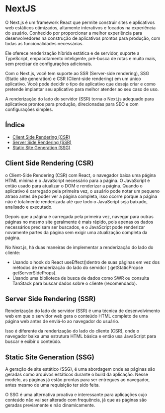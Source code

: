 # NextJS

O Next.js é um framework React que permite construir sites e aplicativos web estáticos otimizados,
altamente interativos e focados na experiência do usuário. Conhecido por proporcionar a melhor experiência
para desenvolvedores na construção de aplicativos prontos para produção, com todas as funcionalidades necessárias.

Ele oferece renderização híbrida estática e de servidor, suporte a TypeScript,
empacotamento inteligente, pré-busca de rotas e muito mais, sem precisar de configurações adicionais.

Com o Next.js, você tem suporte ao SSR (Server-side rendering), SSG (Static site generation)
e CSR (Client-side rendering) em um único aplicativo. Você pode decidir o tipo de aplicativo
que deseja criar e como pretende implantar seu aplicativo para melhor atender ao seu caso de uso.

A renderização do lado do servidor (SSR) torna o Next.js adequado para aplicativos prontos para produção,
direcionadas para SEO e com configurações simples.

## Índice

- [Client Side Rendering (CSR)](https://github.com/Dirack/Estudos/blob/master/next/README.md#client-side-rendering-csr)
- [Server Side Rendering (SSR)](https://github.com/Dirack/Estudos/blob/master/next/README.md#server-side-rendering-ssr)
- [Static Site Generation (SSG)](https://github.com/Dirack/Estudos/blob/master/next/README.md#static-site-generation-ssg)

## Client Side Rendering (CSR)

o Client-Side Rendering (CSR) com React, o navegador baixa uma página HTML mínima e o JavaScript necessário para a página.
O JavaScript é então usado para atualizar o DOM e renderizar a página. Quando o aplicativo é carregado pela primeira vez,
o usuário pode notar um pequeno atraso antes de poder ver a página completa, isso ocorre porque a página não é totalmente
renderizada até que todo o JavaScript seja baixado, analisado e executado.

Depois que a página é carregada pela primeira vez, navegar para outras páginas no mesmo site geralmente é mais rápido,
pois apenas os dados necessários precisam ser buscados,
e o JavaScript pode renderizar novamente partes da página sem exigir uma atualização completa da página.

No Next.js, há duas maneiras de implementar a renderização do lado do cliente:

- Usando o hook do React useEffect()dentro de suas páginas em vez dos métodos de renderização do lado do servidor ( getStaticPropse getServerSideProps).
- Usando uma biblioteca de busca de dados como SWR ou consulta TanStack para buscar dados sobre o cliente (recomendado).

## Server Side Rendering (SSR)

Renderização do lado do servidor (SSR) é uma técnica de desenvolvimento web em que o servidor
web gera o conteúdo HTML completo de uma página web antes de enviá-lo ao navegador do usuário.

Isso é diferente da renderização do lado do cliente (CSR), onde o navegador baixa uma estrutura
HTML básica e então usa JavaScript para buscar e exibir o conteúdo.

## Static Site Generation (SSG)

A geração de site estático (SSG), é uma abordagem onde as páginas são geradas como arquivos estáticos durante o build da aplicação.
Nesse modelo, as páginas já estão prontas para ser entregues ao navegador, antes mesmo de uma requisição ter sido feita.

O SSG é uma alternativa proativa e interessante para aplicações cujo conteúdo não vai ser alterado com frequência,
já que as páginas são geradas previamente e não dinamicamente.

